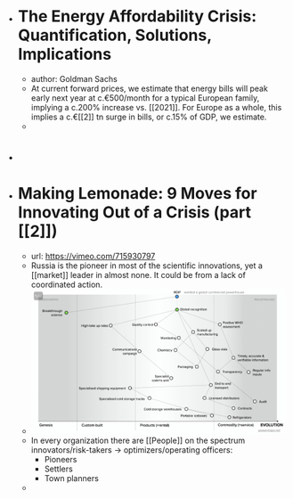 - # The Energy Affordability Crisis: Quantification, Solutions, Implications
	- author: Goldman Sachs
	- At current forward prices, we estimate that energy bills will peak early next year at c.€500/month for a typical European family, implying a c.200% increase vs. [[2021]]. For Europe as a whole, this implies a c.€[[2]] tn surge in bills, or c.15% of GDP, we estimate.
	-
- #
- # Making Lemonade: 9 Moves for Innovating Out of a Crisis (part [[2]])
	- url: https://vimeo.com/715930797
	- Russia is the pioneer in most of the scientific innovations, yet a [[market]] leader in almost none. It could be from a lack of coordinated action.
	- ![image.png](../assets/image_1662755640390_0.png)
	- In every organization there are [[People]] on the spectrum innovators/risk-takers -> optimizers/operating officers:
		- Pioneers
		- Settlers
		- Town planners
	-